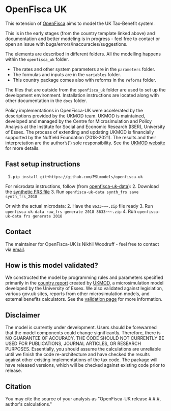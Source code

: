# OpenFisca UK

This extension of [OpenFisca](https://github.com/openfisca/country-template) aims to model the UK Tax-Benefit system.

This is in the early stages (from the country template linked above) and documentation and better modeling is in progress - feel free to contact or open an issue with bugs/errors/inaccuracies/suggestions.

The elements are described in different folders. All the modelling happens within the `openfisca_uk` folder.

- The rates and other system parameters are in the `parameters` folder.
- The formulas and inputs are in the `variables` folder.
- This country package comes also with reforms in the `reforms` folder.

The files that are outside from the `openfisca_uk` folder are used to set up the development environment. Installation instructions are located along with other documentation in the ```docs``` folder.

Policy implementations in OpenFisca-UK were accelerated by the descriptions provided by the UKMOD team. UKMOD is maintained, developed and managed by the Centre for Microsimulation and Policy Analysis at the Institute for Social and Economic Research (ISER), University of Essex. The process of extending and updating UKMOD is financially supported by the Nuffield Foundation (2018-2021). The results and their interpretation are the author’s(’) sole responsibility. See the [UKMOD website](https://www.iser.essex.ac.uk/research/projects/ukmod) for more details.

## Fast setup instructions

1. `pip install git+https://github.com/PSLmodels/openfisca-uk`

For microdata instructions, follow (from [openfisca-uk-data](https://github.com/nikhilwoodruff/openfisca-uk-data)):
2. Download the [synthetic FRS file](https://github.com/nikhilwoodruff/openfisca-uk-data/releases/download/synth-frs/synth_frs_2018.h5)
3. Run `openfisca-uk-data synth_frs save synth_frs_2018`

Or with the actual microdata:
2. Have the `8633~~~.zip` file ready
3. Run `openfisca-uk-data raw_frs generate 2018 8633~~~.zip`
4. Run `openfisca-uk-data frs generate 2018`

## Contact

The maintainer for OpenFisca-UK is Nikhil Woodruff - feel free to contact via [email](mailto:nikhil.woodruff@ubicenter.org).

## How is this model validated?

We constructed the model by programming rules and parameters specified primarily in the [country report](https://www.iser.essex.ac.uk/research/publications/working-papers/cempa/cempa7-20.pdf) created by [UKMOD](https://www.iser.essex.ac.uk/research/projects/ukmod), a microsimulation model developed by the University of Essex. We also validated against legislation, various gov.uk sites, reports from other microsimulation models, and external benefits calculators. See the [validation page](https://pslmodels.github.io/openfisca-uk/validation.html) for more information.

## Disclaimer

The model is currently under development. Users should be forewarned that the
model components could change significantly. Therefore, there is NO GUARANTEE
OF ACCURACY. THE CODE SHOULD NOT CURRENTLY BE USED FOR PUBLICATIONS, JOURNAL
ARTICLES, OR RESEARCH PURPOSES. Essentially, you should assume the calculations are unreliable until we finish the code re-architecture and have checked the results against other existing implementations of the tax code. The package will have released versions, which will be checked against existing code prior to release.

## Citation

You may cite the source of your analysis as "OpenFisca-UK release #.#.#, author's calculations."
